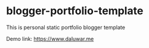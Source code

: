 # blogger-portfolio-template

This is personal static portfolio blogger template

Demo link: https://www.daluwar.me
